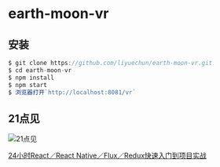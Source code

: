 # earth-moon-vr

## 安装

```js
$ git clone https://github.com/liyuechun/earth-moon-vr.git
$ cd earth-moon-vr
$ npm install
$ npm start
$ 浏览器打开`http://localhost:8081/vr`
```
## 21点见
![21点见](http://ooqqekwlc.bkt.clouddn.com/ershiyi_dj.png)

[24小时React／React Native／Flux／Redux快速入门到项目实战](http://kongyixueyuan.com/course/default/view?friendlyUrl=http%3A%2F%2Fwww.kongyixueyuan.com%2Fcourse%2F3528)


